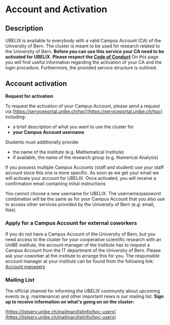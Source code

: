 # Account and Activation

## Description
UBELIX is available to everybody with a valid Campus Account (CA) of the University of Bern. 
The cluster is meant to be used for research related to the University of Bern. 
**Before you can use this service your CA need to be activated for UBELIX**. 
**Please respect the [Code of Conduct](../general/code-of-conduct.md)**
On this page you will find useful information regarding the activation of your CA and the login procedure. 
Furthermore, the provided service structure is outlined.

## Account activation

**Request for activation**

To request the activation of your Campus Account, please send a request via [https://serviceportal.unibe.ch/hpc](https://serviceportal.unibe.ch/hpc) including:

* a brief description of what you want to use the cluster for
* **your Campus Account username**

Students must additionally provide:

* the name of the institute (e.g. Mathematical Institute)
* if available, the name of the research group (e.g. Numerical Analysis)

If you possess multiple Campus Accounts (staff and student) use your staff account since this one is more specific. As soon as we get your email we will activate your account for UBELIX. Once activated, you will receive a confirmation email containing initial instructions

You cannot choose a new username for UBELIX. The username/password combination will be the same as for your Campus Account that you also use to access other services provided by the University of Bern (e.g: email, Ilias).

### Apply for a Campus Account for external coworkers

If you do not have a Campus Account of the University of Bern, but you need access to the cluster for your cooperative scientific research with an UniBE institute, the account manager of the institute has to request a Campus Account from the IT department of the University of Bern. Please ask your coworker at the institute to arrange this for you. The responsible account manager at your institute can be found from the following link: [Account managers](http://www.unibe.ch/universitaet/campus__und__infrastruktur/rund_um_computer/campus_account/zustaendige_kontoverantwortliche_nach_abteilungen/index_ger.html)

### Mailing List

The official channel for informing the UBELIX community about upcoming events (e.g. maintenance) and other important news is our mailing list. **Sign up to receive information on what's going on on the cluster:**

[https://listserv.unibe.ch/mailman/listinfo/hpc-users](https://listserv.unibe.ch/mailman/listinfo/hpc-users) 

